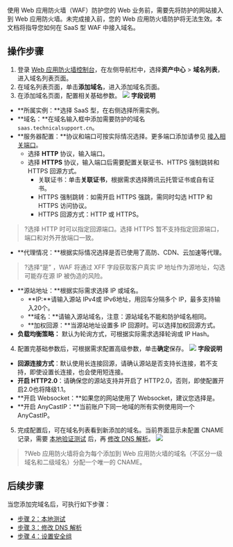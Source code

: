 使用 Web 应用防火墙（WAF）防护您的 Web 业务前，需要先将防护的网站接入到 Web 应用防火墙。未完成接入前，您的 Web 应用防火墙防护将无法生效。本文档将指导您如何在 SaaS 型 WAF 中接入域名。

## 操作步骤
1. 登录 [Web 应用防火墙控制台](https://console.cloud.tencent.com/guanjia/tea-overview)，在左侧导航栏中，选择**资产中心** > **域名列表**，进入域名列表页面。
2. 在域名列表页面，单击**添加域名**，进入添加域名页面。
3. 在添加域名页面，配置相关基础参数。
![](https://qcloudimg.tencent-cloud.cn/raw/ce217ef073830ead6f852098bfeb3c0c.png)
**字段说明**
 - **所属实例：**选择 SaaS 型，在右侧选择所需实例。
 - **域名：**在域名输入框中添加需要防护的域名 `saas.technicalsupport.cn`。
 - **服务器配置：**协议和端口可按实际情况选择。更多端口添加请参见 [接入相关端口](https://cloud.tencent.com/document/product/627/42914)。
    - 选择 **HTTP** 协议，输入端口。
    - 选择 **HTTPS** 协议，输入端口后需要配置关联证书、HTTPS 强制跳转和 HTTPS 回源方式。
      - 关联证书：单击**关联证书**，根据需求选择腾讯云托管证书或自有证书。
      - HTTPS 强制跳转：如需开启 HTTPS 强跳，需同时勾选 HTTP 和 HTTPS 访问协议。
      - HTTPS 回源方式：HTTP 或 HTTPS。
>?选择 HTTP 时可以指定回源端口。选择 HTTPS 暂不支持指定回源端口，端口和对外开放端口一致。
 - **代理情况：**根据实际情况选择是否已使用了高防、CDN、云加速等代理。
>?选择“是” ，WAF 将通过 XFF 字段获取客户真实 IP 地址作为源地址，勾选可能存在源 IP 被伪造的风险。
 - **源站地址：**根据实际需求选择 IP 或域名。
    - **IP:**请输入源站 IPv4或 IPv6地址，用回车分隔多个 IP，最多支持输入20个。
    - **域名：**请输入源站域名，注意：源站域名不能和防护域名相同。
    - **加权回源：**当源站地址设置多 IP 回源时。可以选择加权回源方式。
 - **负载均衡策略：**	默认为轮询方式，可根据实际需求选择轮询或 IP Hash。
4. 配置完基础参数后，可根据需求配置高级参数，单击**确定**保存。
 ![](https://qcloudimg.tencent-cloud.cn/raw/101df2d5273658c81aadcf2080e25251.png)
**字段说明**
 - **回源连接方式**：默认使用长连接回源，请确认源站是否支持长连接，若不支持，即使设置长连接，也会使用短连接。
 - **开启 HTTP2.0**：请确保您的源站支持并开启了 HTTP2.0，否则，即使配置开启2.0也将降级1.1。
 - **开启 Websocket：**如果您的网站使用了 Websocket，建议您选择是。 
 - **开启 AnyCastIP：**当前账户下同一地域的所有实例使用同一个 AnyCastIP。
5. 完成配置后，可在域名列表看到新添加的域名。当前界面显示未配置 CNAME 记录，需要 [本地验证测试](https://cloud.tencent.com/document/product/627/18632) 后，再 [修改 DNS 解析](https://cloud.tencent.com/document/product/627/18633)。
 ![](https://qcloudimg.tencent-cloud.cn/raw/211ec3dcc6544497520e2f6e80eba657.png)
>?Web 应用防火墙将会为每个添加到 Web 应用防火墙的域名（不区分一级域名和二级域名）分配一个唯一的 CNAME。

## 后续步骤
当您添加完域名后，可执行如下步骤：
- [步骤 2：本地测试](https://cloud.tencent.com/document/product/627/18632)
- [步骤 3：修改 DNS 解析](https://cloud.tencent.com/document/product/627/18633)
- [步骤 4：设置安全组](https://cloud.tencent.com/document/product/627/18634)
